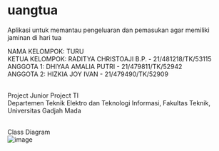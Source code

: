 # uangtua
Aplikasi untuk memantau pengeluaran dan pemasukan agar memiliki jaminan di hari tua

NAMA  KELOMPOK: TURU
<br>KETUA KELOMPOK: RADITYA CHRISTOAJI B.P. - 21/481218/TK/53115
<br>ANGGOTA 1: DHIYAA AMALIA PUTRI - 21/479811/TK/52942
<br>ANGGOTA 2: HIZKIA JOY IVAN - 21/479490/TK/52909

<br>Project Junior Project TI
<br>Departemen Teknik Elektro dan Teknologi Informasi, Fakultas Teknik, Universitas Gadjah Mada

<br>Class Diagram
<br>![image](https://github.com/HizkiaJoyIvan/uangtua/assets/24343313/c4d2c875-8c6b-4843-84d4-81383d8fe92c)


